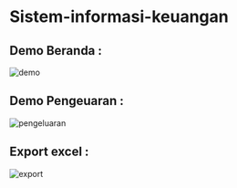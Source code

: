 # Sistem-informasi-keuangan

## Demo Beranda :

![demo](https://user-images.githubusercontent.com/45083824/69827196-e52b8000-1248-11ea-978d-7cd8b2b4a72a.png)

## Demo Pengeuaran :

![pengeluaran](https://user-images.githubusercontent.com/45083824/69827194-e52b8000-1248-11ea-94d6-a5a1408229e8.png)

## Export excel :

![export](https://user-images.githubusercontent.com/45083824/69827193-e492e980-1248-11ea-9f44-9d561db4bb60.png)


